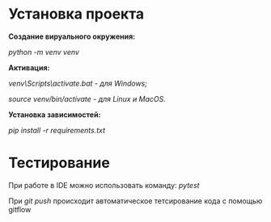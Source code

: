 # Установка проекта
**Создание вируального окружения:**

*python -m venv venv*


**Активация:**

*venv\Scripts\activate.bat - для Windows;*

*source venv/bin/activate - для Linux и MacOS.*


**Установка зависимостей:**

*pip install -r requirements.txt*

# Тестирование

При работе в IDE можно использовать команду: *pytest*

При *git push* происходит автоматическое тетсирование кода с помощью gitflow
